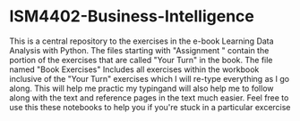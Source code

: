 # ISM4402-Business-Intelligence

This is a central repository to the exercises in the e-book Learning Data Analysis with Python. The files starting with "Assignment " contain the portion of the exercises that are called "Your Turn" in the book. The file named "Book Exercises" Includes all exercises within the workbook inclusive of the "Your Turn" exercises which I will re-type everything as I go along. This will help me practic my typingand will also help me to follow along with the text and reference pages in the text much easier. Feel free to use this these notebooks to help you if you're stuck in a particular excercise
